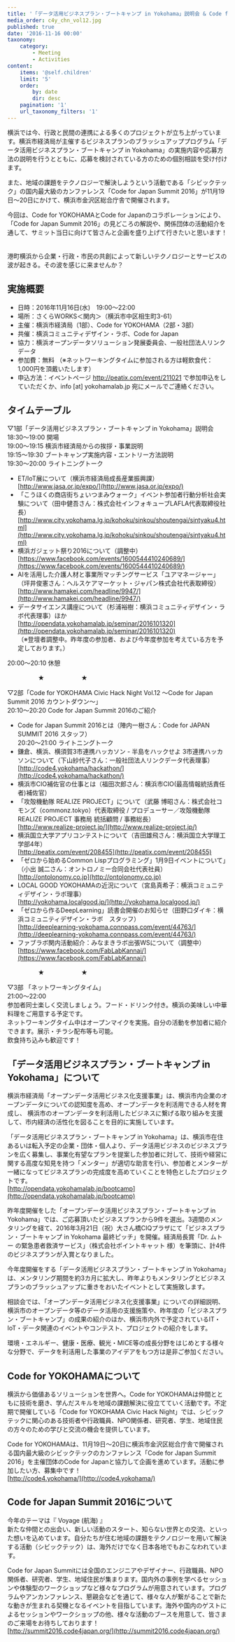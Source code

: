 ```yaml
---
title: '「データ活用ビジネスプラン・ブートキャンプ in Yokohama」説明会 & Code for YOKOHAMA - Civic Hack Night Vol.12 〜Code for Japan Summit 2016 カウントダウン〜  '
media_order: c4y_chn_vol12.jpg
published: true
date: '2016-11-16 00:00'
taxonomy:
    category:
        - Meeting
        - Activities
content:
    items: '@self.children'
    limit: '5'
    order:
        by: date
        dir: desc
    pagination: '1'
    url_taxonomy_filters: '1'
---
```


横浜では今、行政と民間の連携による多くのプロジェクトが立ち上がっています。横浜市経済局が主催するビジネスプランのブラッシュアッププログラム「データ活用ビジネスプラン・ブートキャンプ in Yokohama」の実施内容や応募方法の説明を行うとともに、応募を検討されている方のための個別相談を受け付けます。  

また、地域の課題をテクノロジーで解決しようという活動である「シビックテック」の国内最大級のカンファレンス「Code for Japan Summit 2016」が11月19日〜20日にかけて、横浜市金沢区総合庁舎で開催されます。  

今回は、Code for YOKOHAMAとCode for Japanのコラボレーションにより、「Code for Japan Summit 2016」の見どころの解説や、関係団体の活動紹介を通して、サミット当日に向けて皆さんと企画を盛り上げて行きたいと思います！  
<br>
<br>
港町横浜から企業・行政・市民の共創によって新しいテクノロジーとサービスの波が起きる。その波を感じに来ませんか？  

## 実施概要
* 日時：2016年11月16日(水)　19:00〜22:00
* 場所：さくらWORKS＜関内＞（横浜市中区相生町3-61）
* 主催：横浜市経済局（1部）、Code for YOKOHAMA（2部・3部）
* 共催：横浜コミュニティデザイン・ラボ、Code for Japan
* 協力：横浜オープンデータソリューション発展委員会、一般社団法人リンクデータ
* 参加費：無料 （※ネットワーキングタイムに参加される方は軽飲食代：1,000円を頂戴いたします）
* 申込方法：イベントページ http://peatix.com/event/211021 で参加申込をしていただくか、info [at] yokohamalab.jp 宛にメールでご連絡ください。

## タイムテーブル
▽1部「データ活用ビジネスプラン・ブートキャンプ in Yokohama」説明会  
18:30〜19:00	開場  
19:00〜19:15	横浜市経済局からの挨拶・事業説明  
19:15〜19:30	ブートキャンプ実施内容・エントリー方法説明  
19:30〜20:00	ライトニングトーク  

* ET/IoT展について（横浜市経済局成長産業振興課）  
[http://www.jasa.or.jp/expo/](http://www.jasa.or.jp/expo/)  
* 「こうほくの商店街ちょいつまみウォーク」イベント参加者行動分析社会実験について（田中健吾さん：株式会社インフォキューブLAFLA代表取締役社長）  
[http://www.city.yokohama.lg.jp/kohoku/sinkou/shoutengai/sintyaku4.html](http://www.city.yokohama.lg.jp/kohoku/sinkou/shoutengai/sintyaku4.html)  
* 横浜ガジェット祭り2016について（調整中）  
[https://www.facebook.com/events/1600544410240689/](https://www.facebook.com/events/1600544410240689/)  
* AIを活用した介護人材と事業所マッチングサービス「ユアマネージャー」（坪井俊憲さん：ヘルスケアマーケット・ジャパン株式会社代表取締役）  
[http://www.hamakei.com/headline/9947/](http://www.hamakei.com/headline/9947/)  
* データサイエンス講座について（杉浦裕樹：横浜コミュニティデザイン・ラボ代表理事）ほか  
[http://opendata.yokohamalab.jp/seminar/2016101320](http://opendata.yokohamalab.jp/seminar/2016101320)  
（※登壇者調整中。昨年度の参加者、および今年度参加を考えている方を予定しております。）  

20:00〜20:10	休憩  

　　　　　★　　　　　　★  

▽2部「Code for YOKOHAMA Civic Hack Night Vol.12 〜Code for Japan Summit 2016 カウントダウン〜」  
20:10〜20:20	Code for Japan Summit 2016のご紹介  
* Code for Japan Summit 2016とは（陣内一樹さん：Code for JAPAN SUMMIT 2016 スタッフ）  
20:20〜21:00	ライトニングトーク  
* 鎌倉、横浜、横須賀3市連携ハッカソン - 半島をハックせよ 3市連携ハッカソンについて（下山紗代子さん：一般社団法人リンクデータ代表理事）  
[http://code4.yokohama/hackathon/](http://code4.yokohama/hackathon/)  
* 横浜市CIO補佐官の仕事とは（福田次郎さん：横浜市CIO(最高情報統括責任者)補佐官）  
* 「攻殻機動隊 REALIZE PROJECT」について（武藤 博昭さん：株式会社コモンズ（commonz.tokyo）代表取締役 / プロデューサー／攻殻機動隊 REALIZE PROJECT 事務局 統括顧問 / 事務総長）  
[http://www.realize-project.jp/](http://www.realize-project.jp/)  
* 横浜国立大学アプリコンテストについて（吉田雄飛さん：横浜国立大学理工学部4年）  
[http://peatix.com/event/208455](http://peatix.com/event/208455)  
* 「ゼロから始めるCommon Lispプログラミング」1月9日イベントについて」（小出 誠二さん：オントロノミー合同会社代表社員）  
[http://ontolonomy.co.jp](http://ontolonomy.co.jp)  
* LOCAL GOOD YOKOHAMAの近況について（宮島真希子：横浜コミュニティデザイン・ラボ理事）  
[http://yokohama.localgood.jp/](http://yokohama.localgood.jp/)
* 「ゼロから作るDeepLearning」読書会開催のお知らせ（田野口ダイキ：横浜コミュニティデザイン・ラボ　スタッフ）  
[http://deeplearning-yokohama.connpass.com/event/44763/](http://deeplearning-yokohama.connpass.com/event/44763/)  
* ファブラボ関内活動紹介：みなまきラボ出張WSについて（調整中）  
[https://www.facebook.com/FabLabKannai/](https://www.facebook.com/FabLabKannai/)  

　　　　　★　　　　　　★

▽3部 「ネットワーキングタイム」  
21:00〜22:00  
参加者同士楽しく交流しましょう。フード・ドリンク付き。横浜の美味しい中華料理をご用意する予定です。  
ネットワーキングタイム中はオープンマイクを実施。自分の活動を参加者に紹介できます。展示・チラシ配布等も可能。  
飲食持ち込みも歓迎です！  

## 「データ活用ビジネスプラン・ブートキャンプ in Yokohama」について
横浜市経済局「オープンデータ活用ビジネス化支援事業」は、横浜市内企業のオープンデータについての認知度を高め、オープンデータを利活用できる人材を育成し、 横浜市のオープンデータを利活用したビジネスに繋げる取り組みを支援して、市内経済の活性化を図ることを目的に実施しています。  

「データ活用ビジネスプラン・ブートキャンプ in Yokohama」は、横浜市在住あるいは転入予定の企業・団体・個人より、データ活用ビジネスのビジネスプランを広く募集し、事業化有望なプランを提案した参加者に対して、技術や経営に関する高度な知見を持つ「メンター」が適切な助言を行い、参加者とメンターが一緒になってビジネスプランの完成度を高めていくことを特色としたプロジェクトです。  
[http://opendata.yokohamalab.jp/bootcamp](http://opendata.yokohamalab.jp/bootcamp)  

昨年度開催をした「オープンデータ活用ビジネスプラン・ブートキャンプ in Yokohama」では、ご応募頂いたビジネスプランから9件を選出。3週間のメンタリングを経て、2016年3月21日（祝）大さん橋CIQプラザにて「ビジネスプラン・ブートキャンプ in Yokohama 最終ピッチ」を開催。経済局長賞「Dr. ムトー の緊急患者救済サービス」（株式会社ポイントキャット 様）を筆頭に、計4件のビジネスプランが入賞となりました。  

今年度開催をする「データ活用ビジネスプラン・ブートキャンプ in Yokohama」は、メンタリング期間を約3カ月に拡大し、昨年よりもメンタリングとビジネスプランのブラッシュアップに重きをおいたイベントとして実施致します。  

相談会では、「オープンデータ活用ビジネス化支援事業」についての詳細説明、横浜市のオープンデータ等のデータ活用の支援施策や、昨年度の「ビジネスプラン・ブートキャンプ」の成果の紹介のほか、横浜市内外で予定されているIT・IoT・データ関連のイベントやコンテスト、プロジェクトの紹介をします。  

環境・エネルギー、健康・医療、観光・MICE等の成長分野をはじめとする様々な分野で、データを利活用した事業のアイデアをもつ方は是非ご参加ください。  

## Code for YOKOHAMAについて
横浜から価値あるソリューションを世界へ。Code for YOKOHAMAは仲間とともに技術を磨き、学んだスキルを地域の課題解決に役立てていく活動です。不定期で開催している「Code for YOKOHAMA Civic Hack Night」では、シビックテックに関心のある技術者や行政職員、NPO関係者、研究者、学生、地域住民の方々のための学びと交流の機会を提供しています。  

Code for YOKOHAMAは、11月19日〜20日に横浜市金沢区総合庁舎で開催される国内最大級のシビックテックのカンファレンス「Code for Japan Summit 2016」を主催団体のCode for Japanと協力して企画を進めています。活動に参加したい方、募集中です！  
[http://code4.yokohama/](http://code4.yokohama/)

## Code for Japan Summit 2016について
今年のテーマは『 Voyage (航海) 』  
新たな仲間との出会い、新しい活動のスタート、知らない世界との交流、といった想いを込めています。自分たちが住む地域の課題をテクノロジーを用いて解決する活動（シビックテック）は、海外だけでなく日本各地でもおこなわれています。  

Code for Japan Summitには全国のエンジニアやデザイナー、行政職員、NPO関係者、研究者、学生、地域住民が集まります。国内外の事例を学べるセッションや体験型のワークショップなど様々なプログラムが用意されています。プログラムやアンカンファレンス、懇親会などを通じて、様々な人が繋がることで新たな動きが生まれる契機となるイベントを目指しています。海外や国内のゲストによるセッションやワークショップの他、様々な活動のブースを用意して、皆さまのご来場をお待ちしております！  
[http://summit2016.code4japan.org/](http://summit2016.code4japan.org/)




